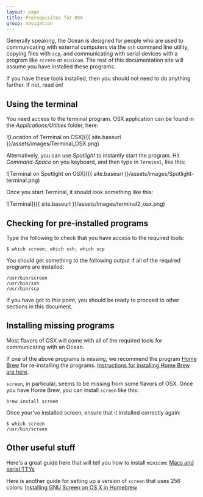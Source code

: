 ```yaml
---
layout: page
title: Prerequisites for OSX
group: navigation
---
```

Generally speaking, the Ocean is designed for people who are used to communicating with external computers via the `ssh` command line utility, copying files with `scp`, and communicating with serial devices with a program like `screen` or `minicom`.  The rest of this documentation site will assume you have installed these programs.

If you have these tools installed, then you should not need to do anything further.  If not, read on!

## Using the terminal

You need access to the terminal program.  OSX application can be found in the *Applications/Utilties* folder, here:

![Location of Terminal on OSX]({{ site.baseurl }}/assets/images/Terminal_OSX.png)

Alternatively, you can use *Spotlight* to instantly start the program.  Hit *Command-Space* on you keyboard, and then type in `Terminal`, like this:

![Terminal on Spotlight on OSX]({{ site.baseurl }}/assets/images/Spotlight-terminal.png)

Once you start Terminal, it should look something like this:

![Terminal]({{ site.baseurl }}/assets/images/terminal2_osx.png)


## Checking for pre-installed programs

Type the following to check that you have access to the required tools:

    $ which screen; which ssh; which scp

You should get something to the following output if all of the required programs are installed:

    /usr/bin/screen
    /usr/bin/ssh
    /usr/bin/scp

If you have got to this point, you should be ready to proceed to other sections in this document.

## Installing missing programs

Most flavors of OSX will come with all of the required tools for communicating with an Ocean.  

If one of the above programs is missing, we recommend the program [Home Brew](https://brew.sh/) for re-installing the programs.  [Instructions for installing Home Brew are here](https://brew.sh/).

`screen`, in particular, seems to be missing from some flavors of OSX.  Once you have Home Brew, you can install `screen` like this:

    brew install screen

Once your've installed screen, ensure that it installed correctly again:

    $ which screen
    /usr/bin/screen

## Other useful stuff

Here's a great guide here that will tell you how to install `minicom`: [Macs and serial TTYs](http://pbxbook.com/other/mac-tty.html)

Here is another guide for setting up a version of `screen` that uses 256 colors: [Installing GNU Screen on OS X in Homebrew](https://gist.github.com/bigeasy/2327150)
